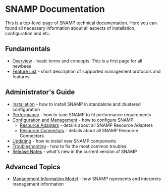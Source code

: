 SNAMP Documentation
====
This is a top-level page of SNAMP technical documentation. Here you can found all necessary information about all aspects of installation, configuration and etc.

## Fundamentals

* [Overview](/overview.md) - basic terms and concepts. This is a first page for all newbees
* [Feature List](/features.md) - short description of supported management protocols and features

## Administrator's Guide

* [Installation](/installation.md) - how to install SNAMP in standalone and clustered configuration
* [Performance](/performance.md) - how to tune SNAMP to fit performance requirements
* [Configuration and Management](/configuration.md) - how to configure SNAMP
  * [Resource Adapters](/adapters/introduction.md) - details about all SNAMP Resource Adapters
  * [Resource Connectors](/connectors/introduction.md) - details about all SNAMP Resource Connectors
* [Updating](/updating.md) - how to install new SNAMP components
* [Troubleshooting](/troubleshooting.md) - how to fix the most common troubles
* [Release Notes](/ReleaseNotes.md) - what's new in the current version of SNAMP

## Advanced Topics

* [Management Information Model](/inform_model.md) - how SNAMP represents and interprets management information
